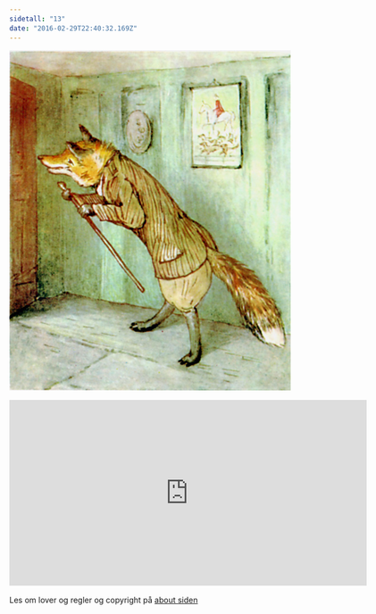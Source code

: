 ```yaml
---
sidetall: "13"
date: "2016-02-29T22:40:32.169Z"
---
```


![Geir Gliser'n Grevling & Herr Havre Rev](./13.jpg)


<iframe src="https://docs.google.com/forms/d/e/1FAIpQLSdaU1qxlU76iRXUClnxtVycECOt0wqjnCQ8tT6mIzPJxbwDUg/viewform?embedded=true" width="640" height="333" frameborder="0" marginheight="0" marginwidth="0">Loading...</iframe>


<!-- ##Her er dine tegninger:

![XX_side_x_](./x.png)

![XX_side_x_](./x.png)

![XX_side_x_](./x.png)


##Tusen takk
for at du var dugnadsdeltager og lastet opp en tegning til vår felles [Gatsby barnebokbutikk](https://www.gatsbyjs.org/tutorial/).

Hilsen Lillian 🦄 og Ola 😺 i laboraturiet i det bittelille Hvite Hus på Rodeløkka, Oslo, Norway, Earth, next to Venus.

Last opp en tegning til, men husk at Lillian 🦄 og Ola 😺 må lime inn tegningen din før den blir synlig på internett.


<iframe src="https://docs.google.com/forms/d/e/1FAIpQLSdaU1qxlU76iRXUClnxtVycECOt0wqjnCQ8tT6mIzPJxbwDUg/viewform?embedded=true" width="640" height="668" frameborder="0" marginheight="0" marginwidth="0">Loading...</iframe>
-->
Les om lover og regler og copyright
på [about siden](/about/)


